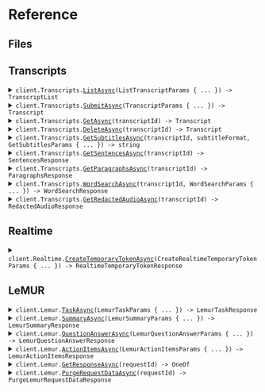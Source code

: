 # Reference
## Files
## Transcripts
<details><summary><code>client.Transcripts.<a href="/src/AssemblyAI/Transcripts/TranscriptsClient.cs">ListAsync</a>(ListTranscriptParams { ... }) -> TranscriptList</code></summary>
<dl>
<dd>

#### 📝 Description

<dl>
<dd>

<dl>
<dd>

Retrieve a list of transcripts you created.
Transcripts are sorted from newest to oldest. The previous URL always points to a page with older transcripts.
</dd>
</dl>
</dd>
</dl>

#### 🔌 Usage

<dl>
<dd>

<dl>
<dd>

```csharp
await client.Transcripts.ListAsync(new ListTranscriptParams());
```
</dd>
</dl>
</dd>
</dl>

#### ⚙️ Parameters

<dl>
<dd>

<dl>
<dd>

**request:** `ListTranscriptParams` 
    
</dd>
</dl>
</dd>
</dl>


</dd>
</dl>
</details>

<details><summary><code>client.Transcripts.<a href="/src/AssemblyAI/Transcripts/TranscriptsClient.cs">SubmitAsync</a>(TranscriptParams { ... }) -> Transcript</code></summary>
<dl>
<dd>

#### 📝 Description

<dl>
<dd>

<dl>
<dd>

Create a transcript from a media file that is accessible via a URL.
</dd>
</dl>
</dd>
</dl>

#### 🔌 Usage

<dl>
<dd>

<dl>
<dd>

```csharp
await client.Transcripts.SubmitAsync(
    new TranscriptParams
    {
        LanguageCode = TranscriptLanguageCode.EnUs,
        LanguageDetection = true,
        LanguageConfidenceThreshold = 0.7f,
        Punctuate = true,
        FormatText = true,
        Disfluencies = false,
        Multichannel = true,
        DualChannel = false,
        WebhookUrl = "https://your-webhook-url/path",
        WebhookAuthHeaderName = "webhook-secret",
        WebhookAuthHeaderValue = "webhook-secret-value",
        AutoHighlights = true,
        AudioStartFrom = 10,
        AudioEndAt = 280,
        WordBoost = new List<string>() { "aws", "azure", "google cloud" },
        BoostParam = TranscriptBoostParam.High,
        FilterProfanity = true,
        RedactPii = true,
        RedactPiiAudio = true,
        RedactPiiAudioQuality = RedactPiiAudioQuality.Mp3,
        RedactPiiPolicies = new List<PiiPolicy>()
        {
            PiiPolicy.UsSocialSecurityNumber,
            PiiPolicy.CreditCardNumber,
        },
        RedactPiiSub = SubstitutionPolicy.Hash,
        SpeakerLabels = true,
        SpeakersExpected = 2,
        ContentSafety = true,
        IabCategories = true,
        CustomSpelling = new List<TranscriptCustomSpelling>()
        {
            new TranscriptCustomSpelling
            {
                From = new List<string>() { "dicarlo" },
                To = "Decarlo",
            },
        },
        SentimentAnalysis = true,
        AutoChapters = true,
        EntityDetection = true,
        SpeechThreshold = 0.5f,
        Summarization = true,
        SummaryModel = SummaryModel.Informative,
        SummaryType = SummaryType.Bullets,
        CustomTopics = true,
        Topics = new List<string>() { "topics" },
        AudioUrl = "https://assembly.ai/wildfires.mp3",
    }
);
```
</dd>
</dl>
</dd>
</dl>

#### ⚙️ Parameters

<dl>
<dd>

<dl>
<dd>

**request:** `TranscriptParams` 
    
</dd>
</dl>
</dd>
</dl>


</dd>
</dl>
</details>

<details><summary><code>client.Transcripts.<a href="/src/AssemblyAI/Transcripts/TranscriptsClient.cs">GetAsync</a>(transcriptId) -> Transcript</code></summary>
<dl>
<dd>

#### 📝 Description

<dl>
<dd>

<dl>
<dd>

Get the transcript resource. The transcript is ready when the "status" is "completed".
</dd>
</dl>
</dd>
</dl>

#### 🔌 Usage

<dl>
<dd>

<dl>
<dd>

```csharp
await client.Transcripts.GetAsync("transcript_id");
```
</dd>
</dl>
</dd>
</dl>

#### ⚙️ Parameters

<dl>
<dd>

<dl>
<dd>

**transcriptId:** `string` — ID of the transcript
    
</dd>
</dl>
</dd>
</dl>


</dd>
</dl>
</details>

<details><summary><code>client.Transcripts.<a href="/src/AssemblyAI/Transcripts/TranscriptsClient.cs">DeleteAsync</a>(transcriptId) -> Transcript</code></summary>
<dl>
<dd>

#### 📝 Description

<dl>
<dd>

<dl>
<dd>

Remove the data from the transcript and mark it as deleted.
</dd>
</dl>
</dd>
</dl>

#### 🔌 Usage

<dl>
<dd>

<dl>
<dd>

```csharp
await client.Transcripts.DeleteAsync("{transcript_id}");
```
</dd>
</dl>
</dd>
</dl>

#### ⚙️ Parameters

<dl>
<dd>

<dl>
<dd>

**transcriptId:** `string` — ID of the transcript
    
</dd>
</dl>
</dd>
</dl>


</dd>
</dl>
</details>

<details><summary><code>client.Transcripts.<a href="/src/AssemblyAI/Transcripts/TranscriptsClient.cs">GetSubtitlesAsync</a>(transcriptId, subtitleFormat, GetSubtitlesParams { ... }) -> string</code></summary>
<dl>
<dd>

#### 📝 Description

<dl>
<dd>

<dl>
<dd>

Export your transcript in SRT or VTT format to use with a video player for subtitles and closed captions.
</dd>
</dl>
</dd>
</dl>

#### 🔌 Usage

<dl>
<dd>

<dl>
<dd>

```csharp
await client.Transcripts.GetSubtitlesAsync(
    "transcript_id",
    SubtitleFormat.Srt,
    new GetSubtitlesParams()
);
```
</dd>
</dl>
</dd>
</dl>

#### ⚙️ Parameters

<dl>
<dd>

<dl>
<dd>

**transcriptId:** `string` — ID of the transcript
    
</dd>
</dl>

<dl>
<dd>

**subtitleFormat:** `SubtitleFormat` — The format of the captions
    
</dd>
</dl>

<dl>
<dd>

**request:** `GetSubtitlesParams` 
    
</dd>
</dl>
</dd>
</dl>


</dd>
</dl>
</details>

<details><summary><code>client.Transcripts.<a href="/src/AssemblyAI/Transcripts/TranscriptsClient.cs">GetSentencesAsync</a>(transcriptId) -> SentencesResponse</code></summary>
<dl>
<dd>

#### 📝 Description

<dl>
<dd>

<dl>
<dd>

Get the transcript split by sentences. The API will attempt to semantically segment the transcript into sentences to create more reader-friendly transcripts.
</dd>
</dl>
</dd>
</dl>

#### 🔌 Usage

<dl>
<dd>

<dl>
<dd>

```csharp
await client.Transcripts.GetSentencesAsync("transcript_id");
```
</dd>
</dl>
</dd>
</dl>

#### ⚙️ Parameters

<dl>
<dd>

<dl>
<dd>

**transcriptId:** `string` — ID of the transcript
    
</dd>
</dl>
</dd>
</dl>


</dd>
</dl>
</details>

<details><summary><code>client.Transcripts.<a href="/src/AssemblyAI/Transcripts/TranscriptsClient.cs">GetParagraphsAsync</a>(transcriptId) -> ParagraphsResponse</code></summary>
<dl>
<dd>

#### 📝 Description

<dl>
<dd>

<dl>
<dd>

Get the transcript split by paragraphs. The API will attempt to semantically segment your transcript into paragraphs to create more reader-friendly transcripts.
</dd>
</dl>
</dd>
</dl>

#### 🔌 Usage

<dl>
<dd>

<dl>
<dd>

```csharp
await client.Transcripts.GetParagraphsAsync("transcript_id");
```
</dd>
</dl>
</dd>
</dl>

#### ⚙️ Parameters

<dl>
<dd>

<dl>
<dd>

**transcriptId:** `string` — ID of the transcript
    
</dd>
</dl>
</dd>
</dl>


</dd>
</dl>
</details>

<details><summary><code>client.Transcripts.<a href="/src/AssemblyAI/Transcripts/TranscriptsClient.cs">WordSearchAsync</a>(transcriptId, WordSearchParams { ... }) -> WordSearchResponse</code></summary>
<dl>
<dd>

#### 📝 Description

<dl>
<dd>

<dl>
<dd>

Search through the transcript for keywords. You can search for individual words, numbers, or phrases containing up to five words or numbers.
</dd>
</dl>
</dd>
</dl>

#### 🔌 Usage

<dl>
<dd>

<dl>
<dd>

```csharp
await client.Transcripts.WordSearchAsync("transcript_id", new WordSearchParams());
```
</dd>
</dl>
</dd>
</dl>

#### ⚙️ Parameters

<dl>
<dd>

<dl>
<dd>

**transcriptId:** `string` — ID of the transcript
    
</dd>
</dl>

<dl>
<dd>

**request:** `WordSearchParams` 
    
</dd>
</dl>
</dd>
</dl>


</dd>
</dl>
</details>

<details><summary><code>client.Transcripts.<a href="/src/AssemblyAI/Transcripts/TranscriptsClient.cs">GetRedactedAudioAsync</a>(transcriptId) -> RedactedAudioResponse</code></summary>
<dl>
<dd>

#### 📝 Description

<dl>
<dd>

<dl>
<dd>

Retrieve the redacted audio object containing the status and URL to the redacted audio.
</dd>
</dl>
</dd>
</dl>

#### 🔌 Usage

<dl>
<dd>

<dl>
<dd>

```csharp
await client.Transcripts.GetRedactedAudioAsync("transcript_id");
```
</dd>
</dl>
</dd>
</dl>

#### ⚙️ Parameters

<dl>
<dd>

<dl>
<dd>

**transcriptId:** `string` — ID of the transcript
    
</dd>
</dl>
</dd>
</dl>


</dd>
</dl>
</details>

## Realtime
<details><summary><code>client.Realtime.<a href="/src/AssemblyAI/Realtime/RealtimeClient.cs">CreateTemporaryTokenAsync</a>(CreateRealtimeTemporaryTokenParams { ... }) -> RealtimeTemporaryTokenResponse</code></summary>
<dl>
<dd>

#### 📝 Description

<dl>
<dd>

<dl>
<dd>

Create a temporary authentication token for Streaming Speech-to-Text
</dd>
</dl>
</dd>
</dl>

#### 🔌 Usage

<dl>
<dd>

<dl>
<dd>

```csharp
await client.Realtime.CreateTemporaryTokenAsync(
    new CreateRealtimeTemporaryTokenParams { ExpiresIn = 480 }
);
```
</dd>
</dl>
</dd>
</dl>

#### ⚙️ Parameters

<dl>
<dd>

<dl>
<dd>

**request:** `CreateRealtimeTemporaryTokenParams` 
    
</dd>
</dl>
</dd>
</dl>


</dd>
</dl>
</details>

## LeMUR
<details><summary><code>client.Lemur.<a href="/src/AssemblyAI/Lemur/LemurClient.cs">TaskAsync</a>(LemurTaskParams { ... }) -> LemurTaskResponse</code></summary>
<dl>
<dd>

#### 📝 Description

<dl>
<dd>

<dl>
<dd>

Use the LeMUR task endpoint to input your own LLM prompt.
</dd>
</dl>
</dd>
</dl>

#### 🔌 Usage

<dl>
<dd>

<dl>
<dd>

```csharp
await client.Lemur.TaskAsync(
    new LemurTaskParams
    {
        TranscriptIds = new List<string>() { "64nygnr62k-405c-4ae8-8a6b-d90b40ff3cce" },
        Context = "This is an interview about wildfires.",
        FinalModel = LemurModel.AnthropicClaude35Sonnet,
        MaxOutputSize = 3000,
        Temperature = 0f,
        Prompt = "List all the locations affected by wildfires.",
    }
);
```
</dd>
</dl>
</dd>
</dl>

#### ⚙️ Parameters

<dl>
<dd>

<dl>
<dd>

**request:** `LemurTaskParams` 
    
</dd>
</dl>
</dd>
</dl>


</dd>
</dl>
</details>

<details><summary><code>client.Lemur.<a href="/src/AssemblyAI/Lemur/LemurClient.cs">SummaryAsync</a>(LemurSummaryParams { ... }) -> LemurSummaryResponse</code></summary>
<dl>
<dd>

#### 📝 Description

<dl>
<dd>

<dl>
<dd>

Custom Summary allows you to distill a piece of audio into a few impactful sentences.
You can give the model context to obtain more targeted results while outputting the results in a variety of formats described in human language.
</dd>
</dl>
</dd>
</dl>

#### 🔌 Usage

<dl>
<dd>

<dl>
<dd>

```csharp
await client.Lemur.SummaryAsync(
    new LemurSummaryParams
    {
        TranscriptIds = new List<string>() { "47b95ba5-8889-44d8-bc80-5de38306e582" },
        Context = "This is an interview about wildfires.",
        FinalModel = LemurModel.AnthropicClaude35Sonnet,
        MaxOutputSize = 3000,
        Temperature = 0f,
    }
);
```
</dd>
</dl>
</dd>
</dl>

#### ⚙️ Parameters

<dl>
<dd>

<dl>
<dd>

**request:** `LemurSummaryParams` 
    
</dd>
</dl>
</dd>
</dl>


</dd>
</dl>
</details>

<details><summary><code>client.Lemur.<a href="/src/AssemblyAI/Lemur/LemurClient.cs">QuestionAnswerAsync</a>(LemurQuestionAnswerParams { ... }) -> LemurQuestionAnswerResponse</code></summary>
<dl>
<dd>

#### 📝 Description

<dl>
<dd>

<dl>
<dd>

Question & Answer allows you to ask free-form questions about a single transcript or a group of transcripts.
The questions can be any whose answers you find useful, such as judging whether a caller is likely to become a customer or whether all items on a meeting's agenda were covered.
</dd>
</dl>
</dd>
</dl>

#### 🔌 Usage

<dl>
<dd>

<dl>
<dd>

```csharp
await client.Lemur.QuestionAnswerAsync(
    new LemurQuestionAnswerParams
    {
        TranscriptIds = new List<string>() { "64nygnr62k-405c-4ae8-8a6b-d90b40ff3cce" },
        Context = "This is an interview about wildfires.",
        FinalModel = LemurModel.AnthropicClaude35Sonnet,
        MaxOutputSize = 3000,
        Temperature = 0f,
        Questions = new List<LemurQuestion>()
        {
            new LemurQuestion
            {
                Question = "Where are there wildfires?",
                AnswerFormat = "List of countries in ISO 3166-1 alpha-2 format",
                AnswerOptions = new List<string>() { "US", "CA" },
            },
            new LemurQuestion
            {
                Question = "Is global warming affecting wildfires?",
                AnswerOptions = new List<string>() { "yes", "no" },
            },
        },
    }
);
```
</dd>
</dl>
</dd>
</dl>

#### ⚙️ Parameters

<dl>
<dd>

<dl>
<dd>

**request:** `LemurQuestionAnswerParams` 
    
</dd>
</dl>
</dd>
</dl>


</dd>
</dl>
</details>

<details><summary><code>client.Lemur.<a href="/src/AssemblyAI/Lemur/LemurClient.cs">ActionItemsAsync</a>(LemurActionItemsParams { ... }) -> LemurActionItemsResponse</code></summary>
<dl>
<dd>

#### 📝 Description

<dl>
<dd>

<dl>
<dd>

Use LeMUR to generate a list of action items from a transcript
</dd>
</dl>
</dd>
</dl>

#### 🔌 Usage

<dl>
<dd>

<dl>
<dd>

```csharp
await client.Lemur.ActionItemsAsync(
    new LemurActionItemsParams
    {
        TranscriptIds = new List<string>() { "64nygnr62k-405c-4ae8-8a6b-d90b40ff3cce" },
        Context = "This is an interview about wildfires.",
        FinalModel = LemurModel.AnthropicClaude35Sonnet,
        MaxOutputSize = 3000,
        Temperature = 0f,
        AnswerFormat = "Bullet Points",
    }
);
```
</dd>
</dl>
</dd>
</dl>

#### ⚙️ Parameters

<dl>
<dd>

<dl>
<dd>

**request:** `LemurActionItemsParams` 
    
</dd>
</dl>
</dd>
</dl>


</dd>
</dl>
</details>

<details><summary><code>client.Lemur.<a href="/src/AssemblyAI/Lemur/LemurClient.cs">GetResponseAsync</a>(requestId) -> OneOf<LemurStringResponse, LemurQuestionAnswerResponse></code></summary>
<dl>
<dd>

#### 📝 Description

<dl>
<dd>

<dl>
<dd>

Retrieve a LeMUR response that was previously generated.
</dd>
</dl>
</dd>
</dl>

#### 🔌 Usage

<dl>
<dd>

<dl>
<dd>

```csharp
await client.Lemur.GetResponseAsync("request_id");
```
</dd>
</dl>
</dd>
</dl>

#### ⚙️ Parameters

<dl>
<dd>

<dl>
<dd>

**requestId:** `string` 

The ID of the LeMUR request you previously made.
This would be found in the response of the original request.
    
</dd>
</dl>
</dd>
</dl>


</dd>
</dl>
</details>

<details><summary><code>client.Lemur.<a href="/src/AssemblyAI/Lemur/LemurClient.cs">PurgeRequestDataAsync</a>(requestId) -> PurgeLemurRequestDataResponse</code></summary>
<dl>
<dd>

#### 📝 Description

<dl>
<dd>

<dl>
<dd>

Delete the data for a previously submitted LeMUR request.
The LLM response data, as well as any context provided in the original request will be removed.
</dd>
</dl>
</dd>
</dl>

#### 🔌 Usage

<dl>
<dd>

<dl>
<dd>

```csharp
await client.Lemur.PurgeRequestDataAsync("request_id");
```
</dd>
</dl>
</dd>
</dl>

#### ⚙️ Parameters

<dl>
<dd>

<dl>
<dd>

**requestId:** `string` — The ID of the LeMUR request whose data you want to delete. This would be found in the response of the original request.
    
</dd>
</dl>
</dd>
</dl>


</dd>
</dl>
</details>

